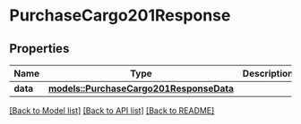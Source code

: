 # PurchaseCargo201Response

## Properties

Name | Type | Description | Notes
------------ | ------------- | ------------- | -------------
**data** | [**models::PurchaseCargo201ResponseData**](Purchase_Cargo_201_Response_data.md) |  | 

[[Back to Model list]](../README.md#documentation-for-models) [[Back to API list]](../README.md#documentation-for-api-endpoints) [[Back to README]](../README.md)



